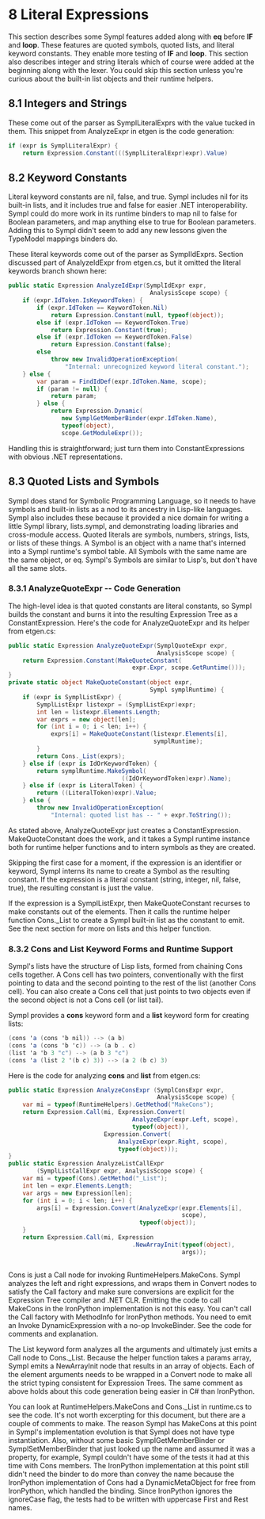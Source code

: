 # 8 Literal Expressions

This section describes some Sympl features added along with **eq** before **IF** and **loop**. These features are quoted symbols, quoted lists, and literal keyword constants. They enable more testing of **IF** and **loop**. This section also describes integer and string literals which of course were added at the beginning along with the lexer. You could skip this section unless you're curious about the built-in list objects and their runtime helpers.

<h2 id="integers-and-strings">8.1 Integers and Strings</h2>

These come out of the parser as SymplLiteralExprs with the value tucked in them. This snippet from AnalyzeExpr in etgen is the code generation:

``` csharp
if (expr is SymplLiteralExpr) {
    return Expression.Constant(((SymplLiteralExpr)expr).Value)
```

<h2 id="keyword-constants">8.2 Keyword Constants</h2>

Literal keyword constants are nil, false, and true. Sympl includes nil for its built-in lists, and it includes true and false for easier .NET interoperability. Sympl could do more work in its runtime binders to map nil to false for Boolean parameters, and map anything else to true for Boolean parameters. Adding this to Sympl didn't seem to add any new lessons given the TypeModel mappings binders do.

These literal keywords come out of the parser as SymplIdExprs. Section discussed part of AnalyzeIdExpr from etgen.cs, but it omitted the literal keywords branch shown here:

``` csharp
public static Expression AnalyzeIdExpr(SymplIdExpr expr,
                                        AnalysisScope scope) {
    if (expr.IdToken.IsKeywordToken) {
        if (expr.IdToken == KeywordToken.Nil)
            return Expression.Constant(null, typeof(object));
        else if (expr.IdToken == KeywordToken.True)
            return Expression.Constant(true);
        else if (expr.IdToken == KeywordToken.False)
            return Expression.Constant(false);
        else
            throw new InvalidOperationException(
                "Internal: unrecognized keyword literal constant.");
    } else {
        var param = FindIdDef(expr.IdToken.Name, scope);
        if (param != null) {
            return param;
        } else {
            return Expression.Dynamic(
               new SymplGetMemberBinder(expr.IdToken.Name),
               typeof(object),
               scope.GetModuleExpr());
```

Handling this is straightforward; just turn them into ConstantExpressions with obvious .NET representations.

<h2 id="quoted-lists-and-symbols">8.3 Quoted Lists and Symbols</h2>

Sympl does stand for Symbolic Programming Language, so it needs to have symbols and built-in lists as a nod to its ancestry in Lisp-like languages. Sympl also includes these because it provided a nice domain for writing a little Sympl library, lists.sympl, and demonstrating loading libraries and cross-module access. Quoted literals are symbols, numbers, strings, lists, or lists of these things. A Symbol is an object with a name that's interned into a Sympl runtime's symbol table. All Symbols with the same name are the same object, or eq. Sympl's Symbols are similar to Lisp's, but don't have all the same slots.

<h3 id="analyzequoteexpr----code-generation">8.3.1 AnalyzeQuoteExpr -- Code Generation</h3>

The high-level idea is that quoted constants are literal constants, so Sympl builds the constant and burns it into the resulting Expression Tree as a ConstantExpression. Here's the code for AnalyzeQuoteExpr and its helper from etgen.cs:

``` csharp
public static Expression AnalyzeQuoteExpr(SymplQuoteExpr expr,
                                          AnalysisScope scope) {
    return Expression.Constant(MakeQuoteConstant(
                                   expr.Expr, scope.GetRuntime()));
}
private static object MakeQuoteConstant(object expr,
                                        Sympl symplRuntime) {
    if (expr is SymplListExpr) {
        SymplListExpr listexpr = (SymplListExpr)expr;
        int len = listexpr.Elements.Length;
        var exprs = new object[len];
        for (int i = 0; i < len; i++) {
            exprs[i] = MakeQuoteConstant(listexpr.Elements[i],
                                         symplRuntime);
        }
        return Cons._List(exprs);
    } else if (expr is IdOrKeywordToken) {
        return symplRuntime.MakeSymbol(
                                ((IdOrKeywordToken)expr).Name);
    } else if (expr is LiteralToken) {
        return ((LiteralToken)expr).Value;
    } else {
        throw new InvalidOperationException(
            "Internal: quoted list has -- " + expr.ToString());
```

As stated above, AnalyzeQuoteExpr just creates a ConstantExpression. MakeQuoteConstant does the work, and it takes a Sympl runtime instance both for runtime helper functions and to intern symbols as they are created.

Skipping the first case for a moment, if the expression is an identifier or keyword, Sympl interns its name to create a Symbol as the resulting constant. If the expression is a literal constant (string, integer, nil, false, true), the resulting constant is just the value.

If the expression is a SymplListExpr, then MakeQuoteConstant recurses to make constants out of the elements. Then it calls the runtime helper function Cons.\_List to create a Sympl built-in list as the constant to emit. See the next section for more on lists and this helper function.

<h3 id="cons-and-list-keyword-forms-and-runtime-support">8.3.2 Cons and List Keyword Forms and Runtime Support</h3>

Sympl's lists have the structure of Lisp lists, formed from chaining Cons cells together. A Cons cell has two pointers, conventionally with the first pointing to data and the second pointing to the rest of the list (another Cons cell). You can also create a Cons cell that just points to two objects even if the second object is not a Cons cell (or list tail).

Sympl provides a **cons** keyword form and a **list** keyword form for creating lists:

``` csharp
(cons 'a (cons 'b nil)) --> (a b)
(cons 'a (cons 'b 'c)) --> (a b . c)
(list 'a 'b 3 "c") --> (a b 3 "c")
(cons 'a (list 2 '(b c) 3)) --> (a 2 (b c) 3)
```

Here is the code for analyzing **cons** and **list** from etgen.cs:

``` csharp
public static Expression AnalyzeConsExpr (SymplConsExpr expr,
                                          AnalysisScope scope) {
    var mi = typeof(RuntimeHelpers).GetMethod("MakeCons");
    return Expression.Call(mi, Expression.Convert(
                                   AnalyzeExpr(expr.Left, scope),
                                   typeof(object)),
                           Expression.Convert(
                               AnalyzeExpr(expr.Right, scope),
                               typeof(object)));
}
public static Expression AnalyzeListCallExpr 
        (SymplListCallExpr expr, AnalysisScope scope) {
    var mi = typeof(Cons).GetMethod("_List");
    int len = expr.Elements.Length;
    var args = new Expression[len];
    for (int i = 0; i < len; i++) {
        args[i] = Expression.Convert(AnalyzeExpr(expr.Elements[i], 
                                                 scope),
                                     typeof(object));
    }
    return Expression.Call(mi, Expression
                                   .NewArrayInit(typeof(object),
                                                 args));
    
```

Cons is just a Call node for invoking RuntimeHelpers.MakeCons. Sympl analyzes the left and right expressions, and wraps them in Convert nodes to satisfy the Call factory and make sure conversions are explicit for the Expression Tree compiler and .NET CLR. Emitting the code to call MakeCons in the IronPython implementation is not this easy. You can't call the Call factory with MethodInfo for IronPython methods. You need to emit an Invoke DynamicExpression with a no-op InvokeBinder. See the code for comments and explanation.

The List keyword form analyzes all the arguments and ultimately just emits a Call node to Cons.\_List. Because the helper function takes a params array, Sympl emits a NewArrayInit node that results in an array of objects. Each of the element arguments needs to be wrapped in a Convert node to make all the strict typing consistent for Expression Trees. The same comment as above holds about this code generation being easier in C\# than IronPython.

You can look at RuntimeHelpers.MakeCons and Cons.\_List in runtime.cs to see the code. It's not worth excerpting for this document, but there are a couple of comments to make. The reason Sympl has MakeCons at this point in Sympl's implementation evolution is that Sympl does not have type instantiation. Also, without some basic SymplGetMemberBinder or SymplSetMemberBinder that just looked up the name and assumed it was a property, for example, Sympl couldn't have some of the tests it had at this time with Cons members. The IronPython implementation at this point still didn't need the binder to do more than convey the name because the IronPython implementation of Cons had a DynamicMetaObject for free from IronPython, which handled the binding. Since IronPython ignores the ignoreCase flag, the tests had to be written with uppercase First and Rest names.
